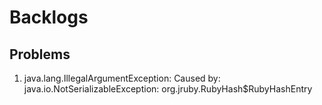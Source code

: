 Backlogs
=======

Problems
--------
1. java.lang.IllegalArgumentException: Caused by: java.io.NotSerializableException: org.jruby.RubyHash$RubyHashEntry
